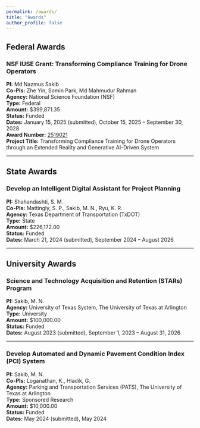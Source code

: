 ```yaml
---
permalink: /awards/
title: "Awards"
author_profile: false
---
```


## Federal Awards

### NSF IUSE Grant: Transforming Compliance Training for Drone Operators
**PI:** Md Nazmus Sakib  
**Co-PIs:** Zhe Yin, Somin Park, Md Mahmudur Rahman  
**Agency:** National Science Foundation (NSF)  
**Type:** Federal  
**Amount:** $399,871.35  
**Status:** Funded  
**Dates:** January 15, 2025 (submitted), October 15, 2025 – September 30, 2028  
**Award Number:** [2519021](https://www.nsf.gov/awardsearch/showAward?AWD_ID=2519021&HistoricalAwards=false)  
**Project Title:** Transforming Compliance Training for Drone Operators through an Extended Reality and Generative AI-Driven System

---

## State Awards

### Develop an Intelligent Digital Assistant for Project Planning
**PI:** Shahandashti, S. M.  
**Co-PIs:** Mattingly, S. P., Sakib, M. N., Ryu, K. R.  
**Agency:** Texas Department of Transportation (TxDOT)  
**Type:** State  
**Amount:** $226,172.00  
**Status:** Funded  
**Dates:** March 21, 2024 (submitted), September 2024 – August 2026

---

## University Awards

### Science and Technology Acquisition and Retention (STARs) Program
**PI:** Sakib, M. N.  
**Agency:** University of Texas System, The University of Texas at Arlington  
**Type:** University  
**Amount:** $100,000.00  
**Status:** Funded  
**Dates:** August 2023 (submitted), September 1, 2023 – August 31, 2026

---

### Develop Automated and Dynamic Pavement Condition Index (PCI) System
**PI:** Sakib, M. N.  
**Co-PIs:** Loganathan, K., Hladik, G.  
**Agency:** Parking and Transportation Services (PATS), The University of Texas at Arlington  
**Type:** Sponsored Research  
**Amount:** $10,000.00  
**Status:** Funded  
**Dates:** May 2024 (submitted), May 2024
